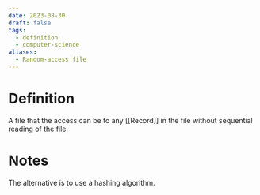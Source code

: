 ```yaml
---
date: 2023-08-30
draft: false
tags:
  - definition
  - computer-science
aliases:
  - Random-access file
---
```

# Definition

A file that the access can be to any [[Record]] in the file without sequential reading of the file.

# Notes

The alternative is to use a hashing algorithm.